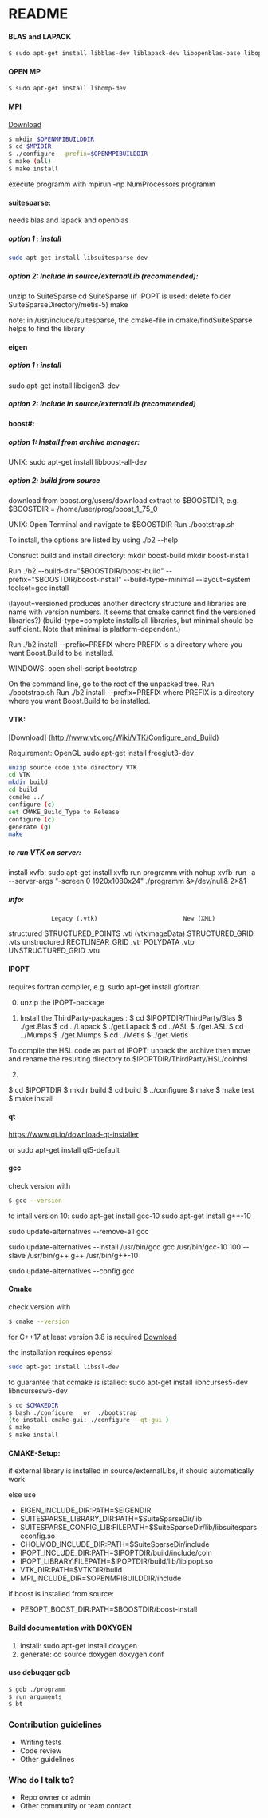 # README #

#### BLAS and LAPACK ####
```bash
$ sudo apt-get install libblas-dev liblapack-dev libopenblas-base libopenblas-dev
```

#### OPEN MP #####
```bash
$ sudo apt-get install libomp-dev
```


#### MPI ####

[Download](https://www.open-mpi.org/)

```bash
$ mkdir $OPENMPIBUILDDIR
$ cd $MPIDIR
$ ./configure --prefix=$OPENMPIBUILDDIR
$ make (all)
$ make install
```

execute programm with
mpirun -np NumProcessors programm



#### suitesparse: ####

needs blas and lapack and openblas

##### option 1 : install
```bash
sudo apt-get install libsuitesparse-dev
```

##### option 2: Include in source/externalLib (recommended):
unzip to SuiteSparse
cd SuiteSparse
(if IPOPT is used: delete folder SuiteSparseDirectory/metis-5)
make

note:
in /usr/include/suitesparse, the cmake-file in cmake/findSuiteSparse helps to find the library


#### eigen ####

##### option 1 : install
sudo apt-get install libeigen3-dev

##### option 2: Include in source/externalLib (recommended)


#### boost#: ####

##### option 1: Install from archive manager: 
UNIX: sudo apt-get install libboost-all-dev


##### option 2: build from source

download from boost.org/users/download
extract to $BOOSTDIR, e.g. $BOOSTDIR = /home/user/prog/boost_1_75_0

UNIX:
Open Terminal and navigate to $BOOSTDIR
Run ./bootstrap.sh

To install, the options are listed by using
./b2 --help

Consruct build and install directory:
mkdir boost-build
mkdir boost-install

Run
./b2 --build-dir="$BOOSTDIR/boost-build" --prefix="$BOOSTDIR/boost-install" --build-type=minimal --layout=system toolset=gcc install

(layout=versioned produces another directory structure and libraries are name with version numbers. It seems that cmake cannot find the versioned libraries?)
(build-type=complete installs all libraries, but minimal should be sufficient. Note that minimal is platform-dependent.)


Run ./b2 install --prefix=PREFIX where PREFIX is a directory where you want Boost.Build to be installed.



WINDOWS: 
open shell-script bootstrap

On the command line, go to the root of the unpacked tree.
Run ./bootstrap.sh
Run ./b2 install --prefix=PREFIX where PREFIX is a directory where you want Boost.Build to be installed.


#### VTK: ####
[Download] (http://www.vtk.org/Wiki/VTK/Configure_and_Build)

Requirement: OpenGL
sudo apt-get install freeglut3-dev

```bash
unzip source code into directory VTK
cd VTK
mkdir build
cd build
ccmake ../
configure (c)
set CMAKE_Build_Type to Release
configure (c)
generate (g)
make
```

##### to run VTK on server:
install xvfb: sudo apt-get install xvfb
run programm with nohup xvfb-run -a --server-args "-screen 0 1920x1080x24" ./programm &>/dev/null& 2>&1 

##### info:
                Legacy (.vtk)                        New (XML)
structured      STRUCTURED_POINTS                    .vti (vtkImageData)
                STRUCTURED_GRID                      .vts
unstructured    RECTLINEAR_GRID                      .vtr
                POLYDATA                             .vtp
                UNSTRUCTURED_GRID                    .vtu


#### IPOPT  ####

requires fortran compiler, e.g. 
sudo apt-get install gfortran

0) unzip the IPOPT-package

1) Install the ThirdParty-packages :
$ cd $IPOPTDIR/ThirdParty/Blas
$ ./get.Blas
$ cd ../Lapack
$ ./get.Lapack
$ cd ../ASL
$ ./get.ASL 
$ cd ../Mumps
$ ./get.Mumps
$ cd ../Metis
$ ./get.Metis

To compile the HSL code as part of IPOPT: 
unpack the archive
then move and rename the resulting directory to $IPOPTDIR/ThirdParty/HSL/coinhsl

2) 
$ cd $IPOPTDIR
$ mkdir build
$ cd build
$ ../configure
$ make 
$ make test
$ make install


#### qt ####
https://www.qt.io/download-qt-installer

or
sudo apt-get install qt5-default

#### gcc #####

check version with

```bash
$ gcc --version
```
to intall version 10:
sudo apt-get install gcc-10
sudo apt-get install g++-10

sudo update-alternatives --remove-all gcc

sudo update-alternatives --install /usr/bin/gcc gcc /usr/bin/gcc-10 100 --slave /usr/bin/g++ g++ /usr/bin/g++-10

sudo update-alternatives --config gcc

#### Cmake ####

check version with

```bash
$ cmake --version
```

for C++17 at least version 3.8 is required
[Download](https://cmake.org/download/)

the installation requires openssl

```bash
sudo apt-get install libssl-dev
```

to guarantee that ccmake is istalled:
sudo apt-get install libncurses5-dev libncursesw5-dev

```bash
$ cd $CMAKEDIR
$ bash ./configure   or  ./bootstrap
(to install cmake-gui: ./configure --qt-gui )
$ make
$ make install
```


#### CMAKE-Setup: ####

if external library is installed in source/externalLibs, it should automatically work

else use

* EIGEN_INCLUDE_DIR:PATH=$EIGENDIR
* SUITESPARSE_LIBRARY_DIR:PATH=$SuiteSparseDir/lib
* SUITESPARSE_CONFIG_LIB:FILEPATH=$SuiteSparseDir/lib/libsuitesparseconfig.so
* CHOLMOD_INCLUDE_DIR:PATH=$SuiteSparseDir/include
* IPOPT_INCLUDE_DIR:PATH=$IPOPTDIR/build/include/coin
* IPOPT_LIBRARY:FILEPATH=$IPOPTDIR/build/lib/libipopt.so
* VTK_DIR:PATH=$VTKDIR/build
* MPI_INCLUDE_DIR=$OPENMPIBUILDDIR/include

if boost is installed from source:
* PESOPT_BOOST_DIR:PATH=$BOOSTDIR/boost-install

#### Build documentation with DOXYGEN #### 

1) install:
sudo apt-get install doxygen 
2) generate:
cd source
doxygen doxygen.conf


#### use debugger gdb #### 

```bash
$ gdb ./programm 
$ run arguments
$ bt
```


### Contribution guidelines ###

* Writing tests
* Code review
* Other guidelines

### Who do I talk to? ###

* Repo owner or admin
* Other community or team contact
